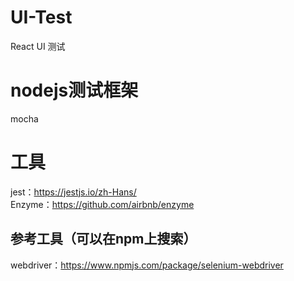 # UI-Test
React UI 测试

# nodejs测试框架
mocha

# 工具
jest：https://jestjs.io/zh-Hans/  
Enzyme：https://github.com/airbnb/enzyme

## 参考工具（可以在npm上搜索）
webdriver：https://www.npmjs.com/package/selenium-webdriver
